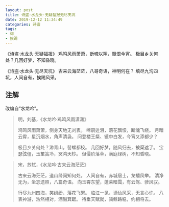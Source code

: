 ```yaml
---
layout: post
title: 诗盗·水龙头·无疑福报无尽天坑
date: 2019-12-12 11:34:49
categories: 诗盗
tags:
- 词
- 挨踢
---
```

《诗盗·水龙头·无疑福报》
鸡鸣风雨萧萧，断魂以翔，飘恨今宵。
极目乡关何处？几回好梦，不知昏晓。

《诗盗·水龙头·无尽天坑》
古来云海茫茫，八哥奇语，神明何在？
填尽九沟四坑，人间自有，挨踢风采。

## 注解

改编自“水龙吟”。

> 明，刘基，《水龙吟·鸡鸣风雨潇潇》
>
> 鸡鸣风雨萧萧，侧身天地无刘表。
> 啼鹃迸泪，落花飘恨，断魂飞绕。
> 月暗云霄，星沉烟水，角声清袅。
> 问登楼王粲、镜中白发，今宵又添都少？
>
> 极目乡关何处？渺青山，髻螺都校。
> 几回好梦，随风归去，被渠遮了。
> 宝瑟弦僵，玉笙簧冷，冥鸿天杪。
> 但侵阶落草，满庭绿树，不知昏晓。

> 宋，苏轼，《水龙吟·古来云海茫茫》
>
> 古来云海茫茫，道山绛阙知何处。
> 人间自有，赤城居士，龙蟠凤举。
> 清净无为，坐忘遗照，八篇奇语。
> 向玉霄东望，蓬莱暗霭，有云驾、骖风驭。
>
> 行尽九州四海，笑纷纷、落花飞絮。
> 临江一见，谪仙风采，无言心许。
> 八表神游，浩然相对，酒酣箕踞。
> 待垂天赋就，骑鲸路稳，约相将去。
